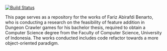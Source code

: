 [![Build Status](https://travis-ci.org/fbenarto/crawl.svg?branch=master)](https://travis-ci.org/fbenarto/crawl)

This page serves as a repository for the works of Fariz Abirafdi Benarto, who is conducting a research on
the feasibility of feature addition in Dungeon Crawler games for his bachelor thesis, required to obtain a Computer Science degree from the Faculty of Computer Science, University of Indonesia. The works conducted includes code refactor towards
a more object-oriented paradigm.
